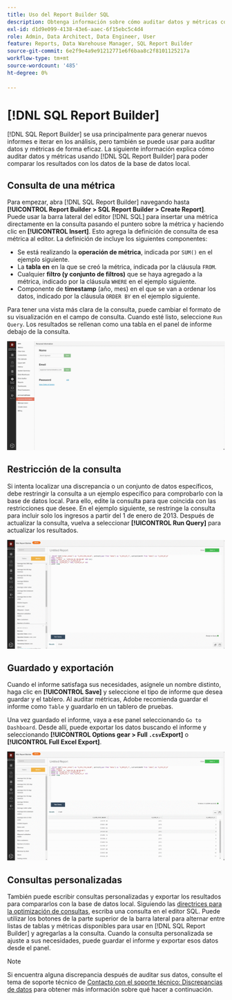 ```yaml
---
title: Uso del Report Builder SQL
description: Obtenga información sobre cómo auditar datos y métricas con el Report Builder SQL para poder comparar los resultados con los datos de la base de datos local.
exl-id: d1d9e099-4138-43e6-aaec-6f15ebc5c4d4
role: Admin, Data Architect, Data Engineer, User
feature: Reports, Data Warehouse Manager, SQL Report Builder
source-git-commit: 6e2f9e4a9e91212771e6f6baa8c2f8101125217a
workflow-type: tm+mt
source-wordcount: '485'
ht-degree: 0%

---
```


# [!DNL SQL Report Builder]

[!DNL SQL Report Builder] se usa principalmente para generar nuevos informes e iterar en los análisis, pero también se puede usar para auditar datos y métricas de forma eficaz. La siguiente información explica cómo auditar datos y métricas usando [!DNL SQL Report Builder] para poder comparar los resultados con los datos de la base de datos local.

## Consulta de una métrica

Para empezar, abra [!DNL SQL Report Builder] navegando hasta **[!UICONTROL Report Builder > SQL Report Builder > Create Report]**. Puede usar la barra lateral del editor [!DNL SQL] para insertar una métrica directamente en la consulta pasando el puntero sobre la métrica y haciendo clic en **[!UICONTROL Insert]**. Esto agrega la definición de consulta de esa métrica al editor. La definición de incluye los siguientes componentes:

- Se está realizando la **operación de métrica**, indicada por `SUM()` en el ejemplo siguiente.
- La **tabla en** en la que se creó la métrica, indicada por la cláusula `FROM`.
- Cualquier **filtro (y conjunto de filtros)** que se haya agregado a la métrica, indicado por la cláusula `WHERE` en el ejemplo siguiente.
- Componente de **timestamp** (año, mes) en el que se van a ordenar los datos, indicado por la cláusula `ORDER BY` en el ejemplo siguiente.

Para tener una vista más clara de la consulta, puede cambiar el formato de su visualización en el campo de consulta. Cuando esté listo, seleccione `Run Query`. Los resultados se rellenan como una tabla en el panel de informe debajo de la consulta.

![](../../assets/run-query-results.gif)

## Restricción de la consulta

Si intenta localizar una discrepancia o un conjunto de datos específicos, debe restringir la consulta a un ejemplo específico para comprobarlo con la base de datos local. Para ello, edite la consulta para que coincida con las restricciones que desee. En el ejemplo siguiente, se restringe la consulta para incluir solo los ingresos a partir del 1 de enero de 2013. Después de actualizar la consulta, vuelva a seleccionar **[!UICONTROL Run Query]** para actualizar los resultados.

![](../../assets/restricting-query.gif)

## Guardado y exportación

Cuando el informe satisfaga sus necesidades, asígnele un nombre distinto, haga clic en **[!UICONTROL Save]** y seleccione el tipo de informe que desea guardar y el tablero. Al auditar métricas, Adobe recomienda guardar el informe como `Table` y guardarlo en un tablero de pruebas.

Una vez guardado el informe, vaya a ese panel seleccionando `Go to Dashboard`. Desde allí, puede exportar los datos buscando el informe y seleccionando **[!UICONTROL Options gear > Full `.csv`Export]** o **[!UICONTROL Full Excel Export]**.

![](../../assets/export-dboard-data.gif)

## Consultas personalizadas

También puede escribir consultas personalizadas y exportar los resultados para compararlos con la base de datos local. Siguiendo las [directrices para la optimización de consultas](../../best-practices/optimizing-your-sql-queries.md), escriba una consulta en el editor SQL. Puede utilizar los botones de la parte superior de la barra lateral para alternar entre listas de tablas y métricas disponibles para usar en [!DNL SQL Report Builder] y agregarlas a la consulta. Cuando la consulta personalizada se ajuste a sus necesidades, puede guardar el informe y exportar esos datos desde el panel.

>[!NOTE]
>
>Si encuentra alguna discrepancia después de auditar sus datos, consulte el tema de soporte técnico de [Contacto con el soporte técnico: Discrepancias de datos](https://experienceleague.adobe.com/docs/commerce-knowledge-base/kb/troubleshooting/miscellaneous/mbi-data-discrepancies.html) para obtener más información sobre qué hacer a continuación.
